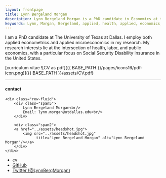 ```yaml
---
layout: frontpage
title: Lynn Bergeland Morgan
description: Lynn Bergeland Morgan is a PhD candidate in Economics at the University of Texas at Dallas. 
keywords: Lynn, Morgan, Bergeland, applied, health, applied, economics, University of Texas, Dallas, PhD
---
```


I am a PhD candidate at The University of Texas at Dallas.  I employ both applied econometrics and applied microeconomics in my research.  My research interests lie at the intersection of health, labor, and public economics, with a particular focus on Social Security Disability Insurance in the United States.  

[curriculum vitae ![CV as pdf]({{ BASE_PATH }}/pages/icons16/pdf-icon.png)]({{ BASE_PATH }}/assets/CV.pdf)<br/>


---


<div class="container">
<h4><a name="contact"></a>contact</h4>

    <div class="row-fluid">
        <div class="span5">
            Lynn Bergeland Morgan<br/>
            Email: lynn.morgan@utdallas.edu<br/>
        </div>

        <div class="span2">
        <a href="../assets/headshot.jpg">
            <img src="../assets/headshot.jpg"
                  title="Lynn Bergeland Morgan" alt="Lynn Bergeland Morgan"/></a>
        </div>
    </div>
</div>

<div class="navbar">
  <div class="navbar-inner">
      <ul class="nav">
          <li><a href="{{ BASE_PATH }}/assets/CV.pdf">cv</a></li>
          <li><a href="https://github.com/lbergelandmorgan">GitHub</a></li>
          <li><a href="https://twitter.com/LynnBergMorgan">Twitter (@LynnBergMorgan)</a></li>
      </ul>
  </div>
</div>

